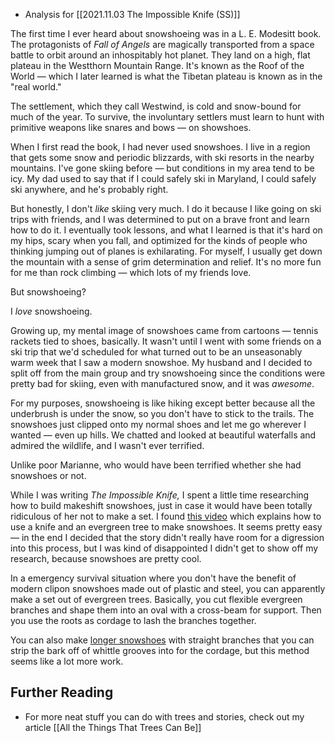 * Analysis for [[2021.11.03 The Impossible Knife (SS)]]

The first time I ever heard about snowshoeing was in a L. E. Modesitt book. The protagonists of _Fall of Angels_ are magically transported from a space battle to orbit around an inhospitably hot planet. They land on a high, flat plateau in the Westthorn Mountain Range. It's known as the Roof of the World — which I later learned is what the Tibetan plateau is known as in the "real world." 

The settlement, which they call Westwind, is cold and snow-bound for much of the year. To survive, the involuntary settlers must learn to hunt with primitive weapons like snares and bows — on showshoes. 

When I first read the book, I had never used snowshoes. I live in a region that gets some snow and periodic blizzards, with ski resorts in the nearby mountains. I've gone skiing before — but conditions in my area tend to be icy. My dad used to say that if I could safely ski in Maryland, I could safely ski anywhere, and he's probably right. 

But honestly, I don't _like_ skiing very much. I do it because I like going on ski trips with friends, and I was determined to put on a brave front and learn how to do it. I eventually took lessons, and what I learned is that it's hard on my hips, scary when you fall, and optimized for the kinds of people who thinking jumping out of planes is exhilarating. For myself, I usually get down the mountain with a sense of grim determination and relief. It's no more fun for me than rock climbing — which lots of my friends love. 

But snowshoeing? 

I _love_ snowshoeing. 

Growing up, my mental image of snowshoes came from cartoons — tennis rackets tied to shoes, basically. It wasn't until I went with some friends on a ski trip that we'd scheduled for what turned out to be an unseasonably warm week that I saw a modern snowshoe. My husband and I decided to split off from the main group and try snowshoeing since the conditions were pretty bad for skiing, even with manufactured snow, and it was _awesome_. 

For my purposes, snowshoeing is like hiking except better because all the underbrush is under the snow, so you don't have to stick to the trails. The snowshoes just clipped onto my normal shoes and let me go wherever I wanted — even up hills. We chatted and looked at beautiful waterfalls and admired the wildlife, and I wasn't ever terrified. 

Unlike poor Marianne, who would have been terrified whether she had snowshoes or not. 

While I was writing _The Impossible Knife,_ I spent a little time researching how to build makeshift snowshoes, just in case it would have been totally ridiculous of her not to make a set. I found [this video](https://www.youtube.com/watch?v=Z8ZP3PV1Oqk) which explains how to use a knife and an evergreen tree to make snowshoes. It seems pretty easy — in the end I decided that the story didn't really have room for a digression into this process, but I was kind of disappointed I didn't get to show off my research, because snowshoes are pretty cool. 

In a emergency survival situation where you don't have the benefit of modern clipon snowshoes made out of plastic and steel, you can apparently make a set out of evergreen trees. Basically, you cut flexible evergreen branches and shape them into an oval with a cross-beam for support. Then you use the roots as cordage to lash the branches together. 

You can also make [longer snowshoes](https://www.youtube.com/watch?v=jKKZ5EYpGaQ) with straight branches that you can strip the bark off of whittle grooves into for the cordage, but this method seems like a lot more work. 

## Further Reading

* For more neat stuff you can do with trees and stories, check out my article [[All the Things That Trees Can Be]]